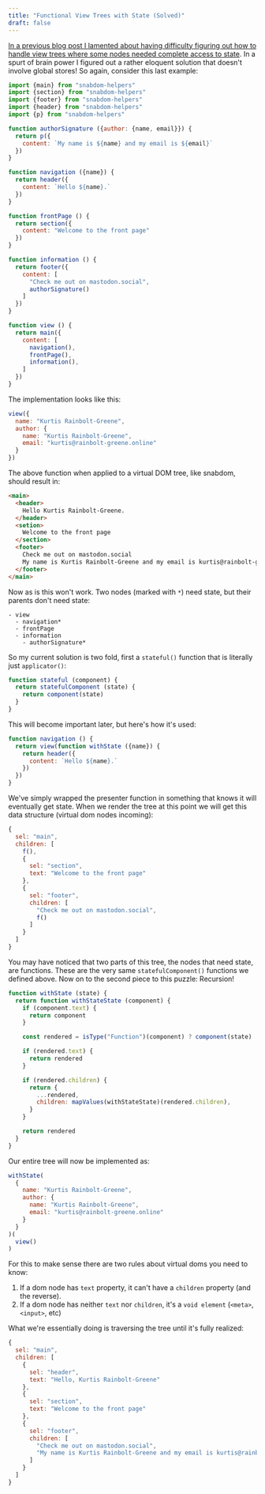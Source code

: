 ```yaml
---
title: "Functional View Trees with State (Solved)"
draft: false
---
```


[In a previous blog post I lamented about having difficulty figuring out how to handle view trees where some nodes needed complete access to state](https://kurtis.rainbolt-greene.online/functional-view-trees-with-state.html). In a spurt of brain power I figured out a rather eloquent solution that doesn't involve global stores! So again, consider this last example:

``` javascript
import {main} from "snabdom-helpers"
import {section} from "snabdom-helpers"
import {footer} from "snabdom-helpers"
import {header} from "snabdom-helpers"
import {p} from "snabdom-helpers"

function authorSignature ({author: {name, email}}) {
  return p({
    content: `My name is ${name} and my email is ${email}`
  })
}

function navigation ({name}) {
  return header({
    content: `Hello ${name}.`
  })
}

function frontPage () {
  return section({
    content: "Welcome to the front page"
  })
}

function information () {
  return footer({
    content: [
      "Check me out on mastodon.social",
      authorSignature()
    ]
  })
}

function view () {
  return main({
    content: [
      navigation(),
      frontPage(),
      information(),
    ]
  })
}
```

The implementation looks like this:

``` javascript
view({
  name: "Kurtis Rainbolt-Greene",
  author: {
    name: "Kurtis Rainbolt-Greene",
    email: "kurtis@rainbolt-greene.online"
  }
})
```

The above function when applied to a virtual DOM tree, like snabdom, should result in:


``` html
<main>
  <header>
    Hello Kurtis Rainbolt-Greene.
  </header>
  <setion>
    Welcome to the front page
  </section>
  <footer>
    Check me out on mastodon.social
    My name is Kurtis Rainbolt-Greene and my email is kurtis@rainbolt-greene.online
  </footer>
</main>
```

Now as is this won't work. Two nodes (marked with `*`) need state, but their parents don't need state:

```
- view
  - navigation*
  - frontPage
  - information
    - authorSignature*
```

So my current solution is two fold, first a `stateful()` function that is literally just `applicator()`:

``` javascript
function stateful (component) {
  return statefulComponent (state) {
    return component(state)
  }
}
```

This will become important later, but here's how it's used:

``` javascript
function navigation () {
  return view(function withState ({name}) {
    return header({
      content: `Hello ${name}.`
    })
  })
}
```

We've simply wrapped the presenter function in something that knows it will eventually get state. When we render the tree at this point we will get this data structure (virtual dom nodes incoming):

``` javascript
{
  sel: "main",
  children: [
    f(),
    {
      sel: "section",
      text: "Welcome to the front page"
    },
    {
      sel: "footer",
      children: [
        "Check me out on mastodon.social",
        f()
      ]
    }
  ]
}
```

You may have noticed that two parts of this tree, the nodes that need state, are functions. These are the very same `statefulComponent()` functions we defined above. Now on to the second piece to this puzzle: Recursion!

``` javascript
function withState (state) {
  return function withStateState (component) {
    if (component.text) {
      return component
    }

    const rendered = isType("Function")(component) ? component(state) : component

    if (rendered.text) {
      return rendered
    }

    if (rendered.children) {
      return {
        ...rendered,
        children: mapValues(withStateState)(rendered.children),
      }
    }

    return rendered
  }
}
```

Our entire tree will now be implemented as:

``` javascript
withState(
  {
    name: "Kurtis Rainbolt-Greene",
    author: {
      name: "Kurtis Rainbolt-Greene",
      email: "kurtis@rainbolt-greene.online"
    }
  }
)(
  view()
)
```

For this to make sense there are two rules about virtual doms you need to know:

  1. If a dom node has `text` property, it can't have a `children` property (and the reverse).
  2. If a dom node has neither `text` nor `children`, it's a `void element` (`<meta>`, `<input>`, etc)

What we're essentially doing is traversing the tree until it's fully realized:

``` javascript
{
  sel: "main",
  children: [
    {
      sel: "header",
      text: "Hello, Kurtis Rainbolt-Greene"
    },
    {
      sel: "section",
      text: "Welcome to the front page"
    },
    {
      sel: "footer",
      children: [
        "Check me out on mastodon.social",
        "My name is Kurtis Rainbolt-Greene and my email is kurtis@rainbolt-greene.online"
      ]
    }
  ]
}
```
